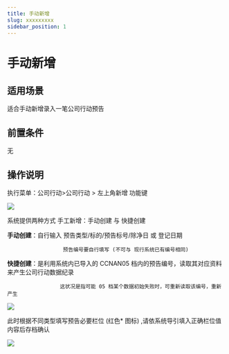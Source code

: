 ```yaml
---
title: 手动新增
slug: xxxxxxxxx
sidebar_position: 1
---
```



# 手动新增

## 适用场景

适合手动新增录入一笔公司行动预告

## 前置条件

无

## 操作说明

执行菜单：公司行动&gt;公司行动 &gt; 左上角新增 功能键

<img src="/assets/ZjB5bCzceoAWVFxltOOcbsSdnLc.png" src-width="3348" src-height="298" align="center"/>

系统提供两种方式 手工新增：手动创建 与 快捷创建

 **手动创建**：自行输入 预告类型/标的/预告标号/除净日 或 登记日期

                      预告编号要自行填写 (不可与 现行系统已有编号相同)

 **快捷创建**：是利用系统内已导入的 CCNAN05 档内的预告编号，读取其对应资料来产生公司行动数据纪录

                     这状况是指可能 05 档某个数据初始失败时，可重新读取该编号，重新产生

<img src="/assets/AgmObCpLpogSIyxpLkEcSy4VnFd.png" src-width="3364" src-height="1394" align="center"/>

此时根据不同类型填写预告必要栏位 (红色* 图标) ,请依系统导引填入正确栏位值内容后存档确认

<img src="/assets/CFQ3b3mTyoZDchxQoSUciaxRnEg.png" src-width="2984" src-height="752" align="center"/>

